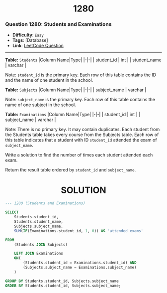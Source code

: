<h1 align="center">1280</h1>

### Question 1280: Students and Examinations  

- **Difficulty**: `Easy`  
- **Tags**: [Database]  
- **Link**: [LeetCode Question](https://leetcode.com/problems/students-and-examinations/description)

---

**Table:** `Students`
|Column Name|Type|
|-|-|
| student_id    | int     |
| student_name  | varchar |

Note: `student_id` is the primary key. Each row of this table contains the ID and the name of one student in the school.

**Table:** `Subjects`
|Column Name|Type|
|-|-|
| subject_name | varchar |

Note: `subject_name` is the primary key. Each row of this table contains the name of one subject in the school.

**Table:** `Examinations`
|Column Name|Type|
|-|-|
| student_id   | int     |
| subject_name | varchar |

Note: There is no primary key. It may contain duplicates. Each student from the Students table takes every course from the Subjects table. Each row of this table indicates that a student with ID `student_id` attended the exam of `subject_name`.

Write a solution to find the number of times each student attended each exam.

Return the result table ordered by `student_id` and `subject_name`.

<h1 align="center">SOLUTION</h1>

```sql
--- 1280 (Students and Examinations)

SELECT
    Students.student_id,
    Students.student_name,
    Subjects.subject_name,
    SUM(IF(Examinations.student_id, 1, 0)) AS 'attended_exams'

FROM
    (Students JOIN Subjects)

    LEFT JOIN Examinations
    ON(
        (Students.student_id = Examinations.student_id) AND
        (Subjects.subject_name = Examinations.subject_name)
    )

GROUP BY Students.student_id, Subjects.subject_name
ORDER BY Students.student_id, Subjects.subject_name;
```